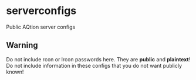 # serverconfigs
Public AQtion server configs


## Warning
Do not include rcon or lrcon passwords here.  They are **public** and **plaintext**!  Do not include information in these configs that you do not want publicly known!